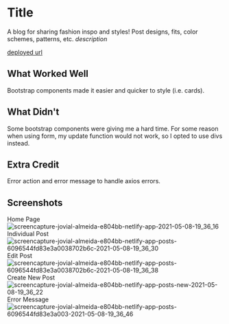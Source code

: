 # Title
A blog for sharing fashion inspo and styles! Post designs, fits, color schemes, patterns, etc.
*description*

[deployed url](https://jovial-almeida-e804bb.netlify.app)

## What Worked Well
Bootstrap components made it easier and quicker to style (i.e. cards). 
## What Didn't
Some bootstrap components were giving me a hard time. For some reason when using form, my update function would not work, so I opted to use divs instead.
## Extra Credit
Error action and error message to handle axios errors.
## Screenshots
Home Page
![screencapture-jovial-almeida-e804bb-netlify-app-2021-05-08-19_36_16](https://user-images.githubusercontent.com/72226780/117558772-e283ab80-b034-11eb-8f4f-7b173ef76f2a.png)
Individual Post
![screencapture-jovial-almeida-e804bb-netlify-app-posts-6096544fd83e3a0038702b6c-2021-05-08-19_36_30](https://user-images.githubusercontent.com/72226780/117558761-d39cf900-b034-11eb-806a-86335dcda6d8.png)
Edit Post
![screencapture-jovial-almeida-e804bb-netlify-app-posts-6096544fd83e3a0038702b6c-2021-05-08-19_36_38](https://user-images.githubusercontent.com/72226780/117558765-d697e980-b034-11eb-8dc2-7b866224ea11.png)
Create New Post
![screencapture-jovial-almeida-e804bb-netlify-app-posts-new-2021-05-08-19_36_22](https://user-images.githubusercontent.com/72226780/117558768-d8fa4380-b034-11eb-9e35-577eb4b3a64a.png)
Error Message
![screencapture-jovial-almeida-e804bb-netlify-app-posts-6096544fd83e3a003-2021-05-08-19_36_46](https://user-images.githubusercontent.com/72226780/117558769-dc8dca80-b034-11eb-833c-7f7ad3174929.png)
